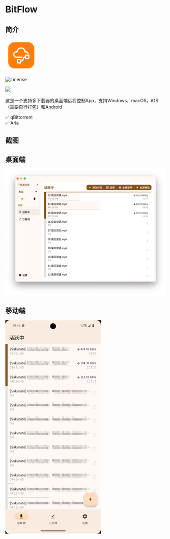 # BitFlow

## 简介

<img src="icon/icon.png" width="100px">

![License](https://img.shields.io/badge/License-MIT-dark_green)

<a href="https://apps.microsoft.com/detail/9np0mgsll0zf?referrer=appbadge&mode=direct">
	<img src="https://get.microsoft.com/images/en-us%20dark.svg" width="200"/>
</a>

这是一个支持多下载器的桌面端远程控制App，支持Windows，macOS，iOS（需要自行打包）和Android

✅ qBittorrent  
✅ Aria

## 截图

## 桌面端

![desktop](demo/demo1.png)

## 移动端

<img src="demo/demo2.png" alt="demo2.jpg" width="300px" />